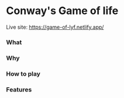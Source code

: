# Conway's Game of life

Live site: https://game-of-lyf.netlify.app/

### What
### Why
### How to play
### Features
